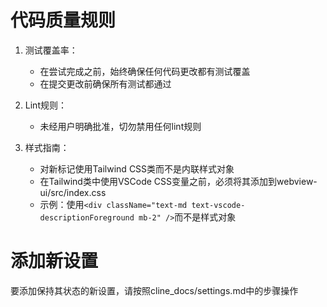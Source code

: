 # 代码质量规则

1. 测试覆盖率：

    - 在尝试完成之前，始终确保任何代码更改都有测试覆盖
    - 在提交更改前确保所有测试都通过

2. Lint规则：

    - 未经用户明确批准，切勿禁用任何lint规则

3. 样式指南：
    - 对新标记使用Tailwind CSS类而不是内联样式对象
    - 在Tailwind类中使用VSCode CSS变量之前，必须将其添加到webview-ui/src/index.css
    - 示例：使用`<div className="text-md text-vscode-descriptionForeground mb-2" />`而不是样式对象

# 添加新设置

要添加保持其状态的新设置，请按照cline_docs/settings.md中的步骤操作 
